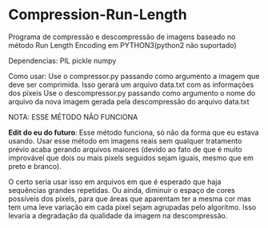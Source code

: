 # Compression-Run-Length
Programa de compressão e descompressão de imagens baseado no método Run Length Encoding em PYTHON3(python2 não suportado)

Dependencias:
  PIL
  pickle
  numpy
  
 Como usar:
  Use o compressor.py passando como argumento a imagem que deve ser comprimida. Isso gerará um arquivo data.txt com as informações dos píxeis
  Use o descompressor.py passando como argumento o nome do arquivo da nova imagem gerada pela descompressão do arquivo data.txt
  
 NOTA: ESSE MÉTODO NÃO FUNCIONA
 
**Edit do eu do futuro**: Esse método funciona, só não da forma que eu estava usando. Usar esse método em imagens reais sem qualquer tratamento prévio acaba gerando arquivos maiores (devido ao fato de que é muito improvável que dois ou mais pixels seguidos sejam iguais, mesmo que em preto e branco). 

O certo seria usar isso em arquivos em que é esperado que haja sequências grandes repetidas. Ou ainda, diminuir o espaço de cores possíveis dos pixels, para que áreas que aparentam ter a mesma cor mas tem uma leve variação em cada pixel sejam agrupadas pelo algoritmo. Isso levaria a degradação da qualidade da imagem na descompressão.

